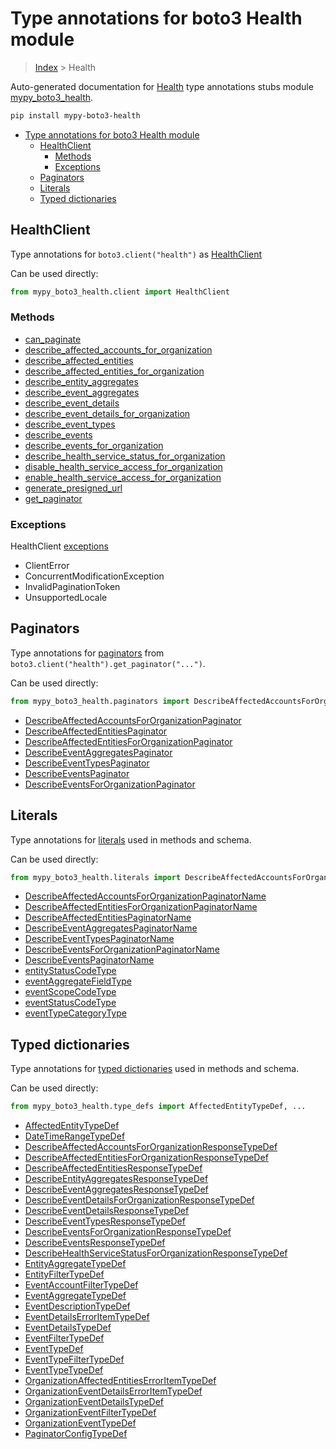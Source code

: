 # Type annotations for boto3 Health module

> [Index](..) > Health

Auto-generated documentation for
[Health](https://boto3.amazonaws.com/v1/documentation/api/1.17.73/reference/services/health.html#Health)
type annotations stubs module
[mypy_boto3_health](https://pypi.org/project/mypy-boto3-health/).

```bash
pip install mypy-boto3-health
```

- [Type annotations for boto3 Health module](#type-annotations-for-boto3-health-module)
  - [HealthClient](#healthclient)
    - [Methods](#methods)
    - [Exceptions](#exceptions)
  - [Paginators](#paginators)
  - [Literals](#literals)
  - [Typed dictionaries](#typed-dictionaries)

## HealthClient

Type annotations for `boto3.client("health")` as [HealthClient](./client.md)

Can be used directly:

```python
from mypy_boto3_health.client import HealthClient
```

### Methods

- [can_paginate](./client.md#can_paginate)
- [describe_affected_accounts_for_organization](./client.md#describe_affected_accounts_for_organization)
- [describe_affected_entities](./client.md#describe_affected_entities)
- [describe_affected_entities_for_organization](./client.md#describe_affected_entities_for_organization)
- [describe_entity_aggregates](./client.md#describe_entity_aggregates)
- [describe_event_aggregates](./client.md#describe_event_aggregates)
- [describe_event_details](./client.md#describe_event_details)
- [describe_event_details_for_organization](./client.md#describe_event_details_for_organization)
- [describe_event_types](./client.md#describe_event_types)
- [describe_events](./client.md#describe_events)
- [describe_events_for_organization](./client.md#describe_events_for_organization)
- [describe_health_service_status_for_organization](./client.md#describe_health_service_status_for_organization)
- [disable_health_service_access_for_organization](./client.md#disable_health_service_access_for_organization)
- [enable_health_service_access_for_organization](./client.md#enable_health_service_access_for_organization)
- [generate_presigned_url](./client.md#generate_presigned_url)
- [get_paginator](./client.md#get_paginator)

### Exceptions

HealthClient [exceptions](./client.md#exceptions)

- ClientError
- ConcurrentModificationException
- InvalidPaginationToken
- UnsupportedLocale

## Paginators

Type annotations for [paginators](./paginators.md) from
`boto3.client("health").get_paginator("...")`.

Can be used directly:

```python
from mypy_boto3_health.paginators import DescribeAffectedAccountsForOrganizationPaginator, ...
```

- [DescribeAffectedAccountsForOrganizationPaginator](./paginators.md#describeaffectedaccountsfororganizationpaginator)
- [DescribeAffectedEntitiesPaginator](./paginators.md#describeaffectedentitiespaginator)
- [DescribeAffectedEntitiesForOrganizationPaginator](./paginators.md#describeaffectedentitiesfororganizationpaginator)
- [DescribeEventAggregatesPaginator](./paginators.md#describeeventaggregatespaginator)
- [DescribeEventTypesPaginator](./paginators.md#describeeventtypespaginator)
- [DescribeEventsPaginator](./paginators.md#describeeventspaginator)
- [DescribeEventsForOrganizationPaginator](./paginators.md#describeeventsfororganizationpaginator)

## Literals

Type annotations for [literals](./literals.md) used in methods and schema.

Can be used directly:

```python
from mypy_boto3_health.literals import DescribeAffectedAccountsForOrganizationPaginatorName, ...
```

- [DescribeAffectedAccountsForOrganizationPaginatorName](./literals.md#describeaffectedaccountsfororganizationpaginatorname)
- [DescribeAffectedEntitiesForOrganizationPaginatorName](./literals.md#describeaffectedentitiesfororganizationpaginatorname)
- [DescribeAffectedEntitiesPaginatorName](./literals.md#describeaffectedentitiespaginatorname)
- [DescribeEventAggregatesPaginatorName](./literals.md#describeeventaggregatespaginatorname)
- [DescribeEventTypesPaginatorName](./literals.md#describeeventtypespaginatorname)
- [DescribeEventsForOrganizationPaginatorName](./literals.md#describeeventsfororganizationpaginatorname)
- [DescribeEventsPaginatorName](./literals.md#describeeventspaginatorname)
- [entityStatusCodeType](./literals.md#entitystatuscodetype)
- [eventAggregateFieldType](./literals.md#eventaggregatefieldtype)
- [eventScopeCodeType](./literals.md#eventscopecodetype)
- [eventStatusCodeType](./literals.md#eventstatuscodetype)
- [eventTypeCategoryType](./literals.md#eventtypecategorytype)

## Typed dictionaries

Type annotations for [typed dictionaries](./type_defs.md) used in methods and
schema.

Can be used directly:

```python
from mypy_boto3_health.type_defs import AffectedEntityTypeDef, ...
```

- [AffectedEntityTypeDef](./type_defs.md#affectedentitytypedef)
- [DateTimeRangeTypeDef](./type_defs.md#datetimerangetypedef)
- [DescribeAffectedAccountsForOrganizationResponseTypeDef](./type_defs.md#describeaffectedaccountsfororganizationresponsetypedef)
- [DescribeAffectedEntitiesForOrganizationResponseTypeDef](./type_defs.md#describeaffectedentitiesfororganizationresponsetypedef)
- [DescribeAffectedEntitiesResponseTypeDef](./type_defs.md#describeaffectedentitiesresponsetypedef)
- [DescribeEntityAggregatesResponseTypeDef](./type_defs.md#describeentityaggregatesresponsetypedef)
- [DescribeEventAggregatesResponseTypeDef](./type_defs.md#describeeventaggregatesresponsetypedef)
- [DescribeEventDetailsForOrganizationResponseTypeDef](./type_defs.md#describeeventdetailsfororganizationresponsetypedef)
- [DescribeEventDetailsResponseTypeDef](./type_defs.md#describeeventdetailsresponsetypedef)
- [DescribeEventTypesResponseTypeDef](./type_defs.md#describeeventtypesresponsetypedef)
- [DescribeEventsForOrganizationResponseTypeDef](./type_defs.md#describeeventsfororganizationresponsetypedef)
- [DescribeEventsResponseTypeDef](./type_defs.md#describeeventsresponsetypedef)
- [DescribeHealthServiceStatusForOrganizationResponseTypeDef](./type_defs.md#describehealthservicestatusfororganizationresponsetypedef)
- [EntityAggregateTypeDef](./type_defs.md#entityaggregatetypedef)
- [EntityFilterTypeDef](./type_defs.md#entityfiltertypedef)
- [EventAccountFilterTypeDef](./type_defs.md#eventaccountfiltertypedef)
- [EventAggregateTypeDef](./type_defs.md#eventaggregatetypedef)
- [EventDescriptionTypeDef](./type_defs.md#eventdescriptiontypedef)
- [EventDetailsErrorItemTypeDef](./type_defs.md#eventdetailserroritemtypedef)
- [EventDetailsTypeDef](./type_defs.md#eventdetailstypedef)
- [EventFilterTypeDef](./type_defs.md#eventfiltertypedef)
- [EventTypeDef](./type_defs.md#eventtypedef)
- [EventTypeFilterTypeDef](./type_defs.md#eventtypefiltertypedef)
- [EventTypeTypeDef](./type_defs.md#eventtypetypedef)
- [OrganizationAffectedEntitiesErrorItemTypeDef](./type_defs.md#organizationaffectedentitieserroritemtypedef)
- [OrganizationEventDetailsErrorItemTypeDef](./type_defs.md#organizationeventdetailserroritemtypedef)
- [OrganizationEventDetailsTypeDef](./type_defs.md#organizationeventdetailstypedef)
- [OrganizationEventFilterTypeDef](./type_defs.md#organizationeventfiltertypedef)
- [OrganizationEventTypeDef](./type_defs.md#organizationeventtypedef)
- [PaginatorConfigTypeDef](./type_defs.md#paginatorconfigtypedef)
